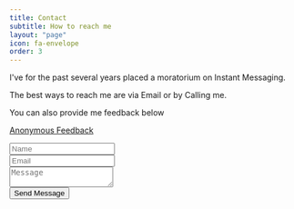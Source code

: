 ```yaml
---
title: Contact
subtitle: How to reach me
layout: "page"
icon: fa-envelope
order: 3
---
```


I've for the past several years placed a moratorium on Instant Messaging.

The best ways to reach me are via Email or by Calling me. 

You can also provide me feedback below

[Anonymous Feedback](/feedback)


<form method="post" action="https://formspree.io/{{ site.email }}">
  <div class="row">
    <div class="6u 12u$(mobile)"><input type="text" name="name" placeholder="Name" /></div>
    <div class="6u$ 12u$(mobile)"><input type="text" name="email" placeholder="Email" /></div>
    <div class="12u$">
      <textarea name="message" placeholder="Message"></textarea>
    </div>
    <div class="12u$">
      <input type="submit" value="Send Message" />
    </div>
  </div>
</form>